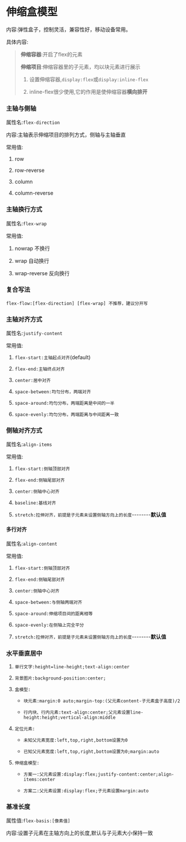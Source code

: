 # 伸缩盒模型

内容:弹性盒子，控制灵活，兼容性好，移动设备常用。

具体内容:

> **伸缩容器**:开启了flex的元素
> 
> **伸缩项目**:伸缩容器里的子元素，均以块元素进行展示
> 
> 1. 设置伸缩容器,`display:flex`或`display:inline-flex`
> 
> 2. inline-flex很少使用,它的作用是使伸缩容器**横向排开**

### 主轴与侧轴

属性名:`flex-direction`

内容:主轴表示伸缩项目的排列方式，侧轴与主轴垂直

常用值:

1. row

2. row-reverse

3. column

4. column-reverse

### 主轴换行方式

属性名:`flex-wrap`

常用值:

1. nowrap 不换行

2. wrap 自动换行

3. wrap-reverse 反向换行

### 复合写法

`flex-flow:[flex-direction] [flex-wrap] 不推荐，建议分开写`

### 主轴对齐方式

属性名:`justify-content`

常用值:

1. `flex-start:主轴起点对齐`(default)

2. `flex-end:主轴终点对齐`

3. `center:居中对齐`

4. `space-between:均匀分布，两端对齐`

5. `space-around:均匀分布，两端距离是中间的一半`

6. `space-evenly:均匀分布，两端距离与中间距离一致`

### 侧轴对齐方式

属性名:`align-items`

常用值:

1. `flex-start:侧轴顶部对齐`

2. `flex-end:侧轴尾部对齐`

3. `center:侧轴中心对齐`

4. `baseline:基线对齐`

5. `stretch:拉伸对齐，前提是子元素未设置侧轴方向上的长度`--------**默认值**

#### 多行对齐

属性名:`align-content`

常用值:

1. `flex-start:侧轴顶部对齐`

2. `flex-end:侧轴尾部对齐`

3. `center:侧轴中心对齐`

4. `space-between:与侧轴两端对齐`

5. `space-around:伸缩项目间的距离相等`

6. `space-evenly:在侧轴上完全平分`

7. `stretch:拉伸对齐，前提是子元素未设置侧轴方向上的长度`--------**默认值**

### 水平垂直居中

1. `单行文字:height=line-height;text-align:center`

2. `背景图片:background-position:center;`

3. `盒模型:`
   
   - `块元素:margin:0 auto;margin-top:(父元素content-子元素盒子高度)/2`
   
   - `行内块、行内元素:text-align:center;父元素设置line-height:height;vertical-align:middle`

4. `定位元素:`
   
   - `未知父元素宽度:left,top,right,bottom设置为0`
   
   - `已知父元素宽度:left,top,right,bottom设置为0;margin:auto`

5. `伸缩盒模型:`
   
   - `方案一:父元素设置:display:flex;justify-content:center;align-items:center`
   
   - `方案二:父元素设置:display:flex;子元素设置margin:auto`

### 基准长度

属性值:`flex-basis:[像素值]`

内容:设置子元素在主轴方向上的长度,默认与子元素大小保持一致
